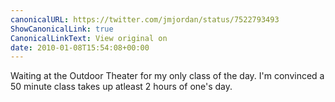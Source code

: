 ```yaml
---
canonicalURL: https://twitter.com/jmjordan/status/7522793493
ShowCanonicalLink: true
CanonicalLinkText: View original on
date: 2010-01-08T15:54:08+00:00
---
```

Waiting at the Outdoor Theater for my only class of the day. I'm convinced a 50 minute class takes up atleast 2 hours of one's day.